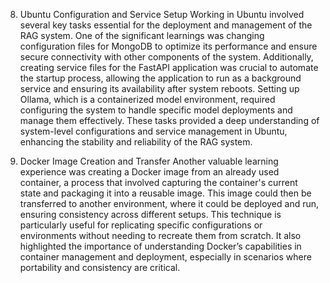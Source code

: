 8. Ubuntu Configuration and Service Setup
Working in Ubuntu involved several key tasks essential for the deployment and management of the RAG system. One of the significant learnings was changing configuration files for MongoDB to optimize its performance and ensure secure connectivity with other components of the system. Additionally, creating service files for the FastAPI application was crucial to automate the startup process, allowing the application to run as a background service and ensuring its availability after system reboots. Setting up Ollama, which is a containerized model environment, required configuring the system to handle specific model deployments and manage them effectively. These tasks provided a deep understanding of system-level configurations and service management in Ubuntu, enhancing the stability and reliability of the RAG system.

9. Docker Image Creation and Transfer
Another valuable learning experience was creating a Docker image from an already used container, a process that involved capturing the container's current state and packaging it into a reusable image. This image could then be transferred to another environment, where it could be deployed and run, ensuring consistency across different setups. This technique is particularly useful for replicating specific configurations or environments without needing to recreate them from scratch. It also highlighted the importance of understanding Docker’s capabilities in container management and deployment, especially in scenarios where portability and consistency are critical.
